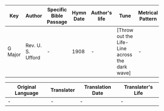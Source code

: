 Key | Author   | Specific Bible Passage     |Hymn Date |Author's life |Tune |Metrical Pattern   |Composer/Source
-- | --------- | ---------------------------|----------|--------------|-----|-------------------|-------------  
G Major |Rev. U. S. Ufford |- |1908 |- |[Throw out the Life-Line across the dark wave] |- |E. S. U.

Original Language | Translater | Translation Date   | Translater's Life  
----------------- | --------- | --------------------|-------------     
\- |- |- |-

